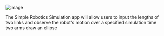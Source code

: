 ![image](https://github.com/Ali-Almorshdy/Model-Based-Development/assets/157037862/80ad73d2-2be1-4f9b-8253-998bad14452e)


The Simple Robotics Simulation app will allow users to input the lengths of two links and observe the robot's motion over a specified simulation time two arms draw an ellipse  
 
